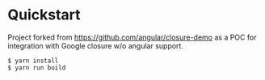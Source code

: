 
# Quickstart

Project forked from https://github.com/angular/closure-demo as a POC for integration with Google closure w/o angular support.

``` shell
$ yarn install
$ yarn run build
```

